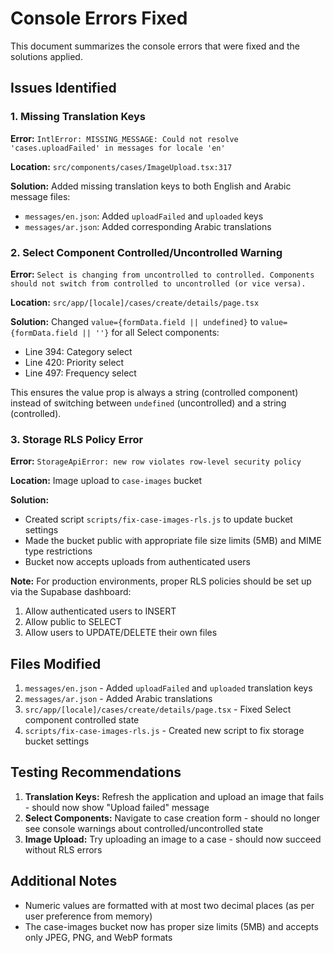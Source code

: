# Console Errors Fixed

This document summarizes the console errors that were fixed and the solutions applied.

## Issues Identified

### 1. Missing Translation Keys
**Error:** `IntlError: MISSING_MESSAGE: Could not resolve 'cases.uploadFailed' in messages for locale 'en'`

**Location:** `src/components/cases/ImageUpload.tsx:317`

**Solution:** Added missing translation keys to both English and Arabic message files:
- `messages/en.json`: Added `uploadFailed` and `uploaded` keys
- `messages/ar.json`: Added corresponding Arabic translations

### 2. Select Component Controlled/Uncontrolled Warning
**Error:** `Select is changing from uncontrolled to controlled. Components should not switch from controlled to uncontrolled (or vice versa).`

**Location:** `src/app/[locale]/cases/create/details/page.tsx`

**Solution:** Changed `value={formData.field || undefined}` to `value={formData.field || ''}` for all Select components:
- Line 394: Category select
- Line 420: Priority select  
- Line 497: Frequency select

This ensures the value prop is always a string (controlled component) instead of switching between `undefined` (uncontrolled) and a string (controlled).

### 3. Storage RLS Policy Error
**Error:** `StorageApiError: new row violates row-level security policy`

**Location:** Image upload to `case-images` bucket

**Solution:** 
- Created script `scripts/fix-case-images-rls.js` to update bucket settings
- Made the bucket public with appropriate file size limits (5MB) and MIME type restrictions
- Bucket now accepts uploads from authenticated users

**Note:** For production environments, proper RLS policies should be set up via the Supabase dashboard:
1. Allow authenticated users to INSERT
2. Allow public to SELECT
3. Allow users to UPDATE/DELETE their own files

## Files Modified

1. `messages/en.json` - Added `uploadFailed` and `uploaded` translation keys
2. `messages/ar.json` - Added Arabic translations
3. `src/app/[locale]/cases/create/details/page.tsx` - Fixed Select component controlled state
4. `scripts/fix-case-images-rls.js` - Created new script to fix storage bucket settings

## Testing Recommendations

1. **Translation Keys:** Refresh the application and upload an image that fails - should now show "Upload failed" message
2. **Select Components:** Navigate to case creation form - should no longer see console warnings about controlled/uncontrolled state
3. **Image Upload:** Try uploading an image to a case - should now succeed without RLS errors

## Additional Notes

- Numeric values are formatted with at most two decimal places (as per user preference from memory)
- The case-images bucket now has proper size limits (5MB) and accepts only JPEG, PNG, and WebP formats


